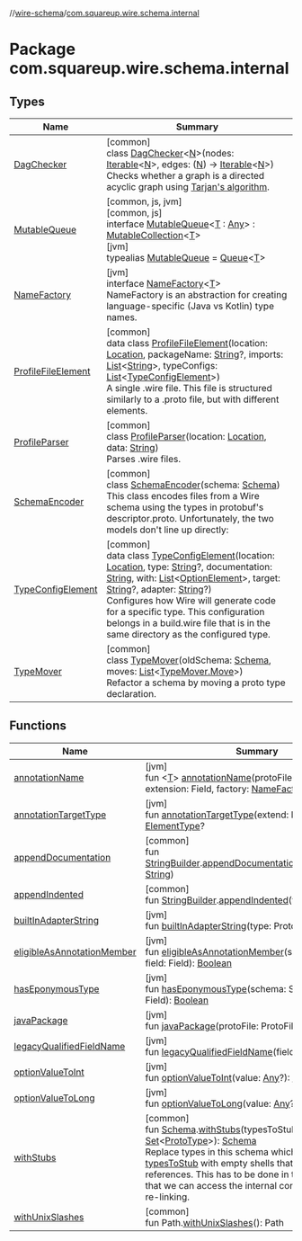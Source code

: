 //[wire-schema](../../index.md)/[com.squareup.wire.schema.internal](index.md)

# Package com.squareup.wire.schema.internal

## Types

| Name | Summary |
|---|---|
| [DagChecker](-dag-checker/index.md) | [common]<br>class [DagChecker](-dag-checker/index.md)&lt;[N](-dag-checker/index.md)&gt;(nodes: [Iterable](https://kotlinlang.org/api/latest/jvm/stdlib/kotlin.collections/-iterable/index.html)&lt;[N](-dag-checker/index.md)&gt;, edges: ([N](-dag-checker/index.md)) -&gt; [Iterable](https://kotlinlang.org/api/latest/jvm/stdlib/kotlin.collections/-iterable/index.html)&lt;[N](-dag-checker/index.md)&gt;)<br>Checks whether a graph is a directed acyclic graph using [Tarjan's algorithm](https://en.wikipedia.org/wiki/Tarjan%27s_strongly_connected_components_algorithm). |
| [MutableQueue](-mutable-queue/index.md) | [common, js, jvm]<br>[common, js]<br>interface [MutableQueue](-mutable-queue/index.md)&lt;[T](-mutable-queue/index.md) : [Any](https://kotlinlang.org/api/latest/jvm/stdlib/kotlin/-any/index.html)&gt; : [MutableCollection](https://kotlinlang.org/api/latest/jvm/stdlib/kotlin.collections/-mutable-collection/index.html)&lt;[T](-mutable-queue/index.md)&gt; <br>[jvm]<br>typealias [MutableQueue](-mutable-queue/index.md) = [Queue](https://docs.oracle.com/javase/8/docs/api/java/util/Queue.html)&lt;[T](-mutable-queue/index.md)&gt; |
| [NameFactory](-name-factory/index.md) | [jvm]<br>interface [NameFactory](-name-factory/index.md)&lt;[T](-name-factory/index.md)&gt;<br>NameFactory is an abstraction for creating language-specific (Java vs Kotlin) type names. |
| [ProfileFileElement](-profile-file-element/index.md) | [common]<br>data class [ProfileFileElement](-profile-file-element/index.md)(location: [Location](../com.squareup.wire.schema/-location/index.md), packageName: [String](https://kotlinlang.org/api/latest/jvm/stdlib/kotlin/-string/index.html)?, imports: [List](https://kotlinlang.org/api/latest/jvm/stdlib/kotlin.collections/-list/index.html)&lt;[String](https://kotlinlang.org/api/latest/jvm/stdlib/kotlin/-string/index.html)&gt;, typeConfigs: [List](https://kotlinlang.org/api/latest/jvm/stdlib/kotlin.collections/-list/index.html)&lt;[TypeConfigElement](-type-config-element/index.md)&gt;)<br>A single .wire file. This file is structured similarly to a .proto file, but with different elements. |
| [ProfileParser](-profile-parser/index.md) | [common]<br>class [ProfileParser](-profile-parser/index.md)(location: [Location](../com.squareup.wire.schema/-location/index.md), data: [String](https://kotlinlang.org/api/latest/jvm/stdlib/kotlin/-string/index.html))<br>Parses .wire files. |
| [SchemaEncoder](-schema-encoder/index.md) | [common]<br>class [SchemaEncoder](-schema-encoder/index.md)(schema: [Schema](../com.squareup.wire.schema/-schema/index.md))<br>This class encodes files from a Wire schema using the types in protobuf's descriptor.proto. Unfortunately, the two models don't line up directly: |
| [TypeConfigElement](-type-config-element/index.md) | [common]<br>data class [TypeConfigElement](-type-config-element/index.md)(location: [Location](../com.squareup.wire.schema/-location/index.md), type: [String](https://kotlinlang.org/api/latest/jvm/stdlib/kotlin/-string/index.html)?, documentation: [String](https://kotlinlang.org/api/latest/jvm/stdlib/kotlin/-string/index.html), with: [List](https://kotlinlang.org/api/latest/jvm/stdlib/kotlin.collections/-list/index.html)&lt;[OptionElement](../com.squareup.wire.schema.internal.parser/-option-element/index.md)&gt;, target: [String](https://kotlinlang.org/api/latest/jvm/stdlib/kotlin/-string/index.html)?, adapter: [String](https://kotlinlang.org/api/latest/jvm/stdlib/kotlin/-string/index.html)?)<br>Configures how Wire will generate code for a specific type. This configuration belongs in a build.wire file that is in the same directory as the configured type. |
| [TypeMover](-type-mover/index.md) | [common]<br>class [TypeMover](-type-mover/index.md)(oldSchema: [Schema](../com.squareup.wire.schema/-schema/index.md), moves: [List](https://kotlinlang.org/api/latest/jvm/stdlib/kotlin.collections/-list/index.html)&lt;[TypeMover.Move](-type-mover/-move/index.md)&gt;)<br>Refactor a schema by moving a proto type declaration. |

## Functions

| Name | Summary |
|---|---|
| [annotationName](annotation-name.md) | [jvm]<br>fun &lt;[T](annotation-name.md)&gt; [annotationName](annotation-name.md)(protoFile: ProtoFile, extension: Field, factory: [NameFactory](-name-factory/index.md)&lt;[T](annotation-name.md)&gt;): [T](annotation-name.md) |
| [annotationTargetType](annotation-target-type.md) | [jvm]<br>fun [annotationTargetType](annotation-target-type.md)(extend: Extend): [ElementType](https://docs.oracle.com/javase/8/docs/api/java/lang/annotation/ElementType.html)? |
| [appendDocumentation](append-documentation.md) | [common]<br>fun [StringBuilder](https://kotlinlang.org/api/latest/jvm/stdlib/kotlin.text/-string-builder/index.html).[appendDocumentation](append-documentation.md)(documentation: [String](https://kotlinlang.org/api/latest/jvm/stdlib/kotlin/-string/index.html)) |
| [appendIndented](append-indented.md) | [common]<br>fun [StringBuilder](https://kotlinlang.org/api/latest/jvm/stdlib/kotlin.text/-string-builder/index.html).[appendIndented](append-indented.md)(value: [String](https://kotlinlang.org/api/latest/jvm/stdlib/kotlin/-string/index.html)) |
| [builtInAdapterString](built-in-adapter-string.md) | [jvm]<br>fun [builtInAdapterString](built-in-adapter-string.md)(type: ProtoType): [String](https://kotlinlang.org/api/latest/jvm/stdlib/kotlin/-string/index.html)? |
| [eligibleAsAnnotationMember](eligible-as-annotation-member.md) | [jvm]<br>fun [eligibleAsAnnotationMember](eligible-as-annotation-member.md)(schema: Schema, field: Field): [Boolean](https://kotlinlang.org/api/latest/jvm/stdlib/kotlin/-boolean/index.html) |
| [hasEponymousType](has-eponymous-type.md) | [jvm]<br>fun [hasEponymousType](has-eponymous-type.md)(schema: Schema, field: Field): [Boolean](https://kotlinlang.org/api/latest/jvm/stdlib/kotlin/-boolean/index.html) |
| [javaPackage](java-package.md) | [jvm]<br>fun [javaPackage](java-package.md)(protoFile: ProtoFile): [String](https://kotlinlang.org/api/latest/jvm/stdlib/kotlin/-string/index.html) |
| [legacyQualifiedFieldName](legacy-qualified-field-name.md) | [jvm]<br>fun [legacyQualifiedFieldName](legacy-qualified-field-name.md)(field: Field): [String](https://kotlinlang.org/api/latest/jvm/stdlib/kotlin/-string/index.html) |
| [optionValueToInt](option-value-to-int.md) | [jvm]<br>fun [optionValueToInt](option-value-to-int.md)(value: [Any](https://kotlinlang.org/api/latest/jvm/stdlib/kotlin/-any/index.html)?): [Int](https://kotlinlang.org/api/latest/jvm/stdlib/kotlin/-int/index.html) |
| [optionValueToLong](option-value-to-long.md) | [jvm]<br>fun [optionValueToLong](option-value-to-long.md)(value: [Any](https://kotlinlang.org/api/latest/jvm/stdlib/kotlin/-any/index.html)?): [Long](https://kotlinlang.org/api/latest/jvm/stdlib/kotlin/-long/index.html) |
| [withStubs](with-stubs.md) | [common]<br>fun [Schema](../com.squareup.wire.schema/-schema/index.md).[withStubs](with-stubs.md)(typesToStub: [Set](https://kotlinlang.org/api/latest/jvm/stdlib/kotlin.collections/-set/index.html)&lt;[ProtoType](../com.squareup.wire.schema/-proto-type/index.md)&gt;): [Schema](../com.squareup.wire.schema/-schema/index.md)<br>Replace types in this schema which are present in [typesToStub](with-stubs.md) with empty shells that have no outward references. This has to be done in this module so that we can access the internal constructor to avoid re-linking. |
| [withUnixSlashes](with-unix-slashes.md) | [common]<br>fun Path.[withUnixSlashes](with-unix-slashes.md)(): Path |
